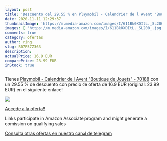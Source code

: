 ```yaml
---
layout: post
title: 'Descuento del 29.55 % en Playmobil - Calendrier de l Avent "Bouti'
date: 2020-11-11 12:29:37
thumbnailImage: 'https://m.media-amazon.com/images/I/611Bk0XDItL._SL200_.jpg'
images: [ 'https://m.media-amazon.com/images/I/611Bk0XDItL._SL200_.jpg' ]
comments: true
category: ofertas
author: ring
slug: B07P57Z363
description:
actualPrice: 16.9 EUR
comparePrice: 23.99 EUR
inStock: true
---
```


Tienes [Playmobil - Calendrier de l Avent "Boutique de Jouets" - 70188](https://www.amazon.fr/dp/B07P57Z363/?tag=redken012-21) con un 29.55 % de descuento con precio de oferta de 16.9 EUR (original: 23.99 EUR) en el siguiente enlace!

[![](https://m.media-amazon.com/images/I/611Bk0XDItL._SL200_.jpg)](https://www.amazon.fr/dp/B07P57Z363/?tag=redken012-21)

[Accede a la oferta!!](https://www.amazon.fr/dp/B07P57Z363/?tag=redken012-21)

Links participate in Amazon Associate program and might generate a comission on qualifying sales

[Consulta otras ofertas en nuestro canal de telegram](https://t.me/s/ofertas25)
